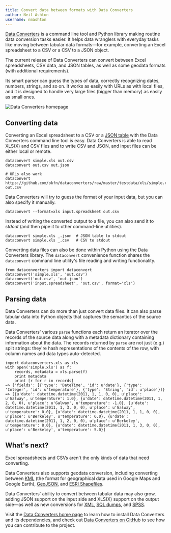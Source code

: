 ```yaml
---
title: Convert data between formats with Data Converters
author: Neil Ashton
username: nmashton
---
```


[Data Converters][1] is a command line tool and Python library making routine data conversion tasks easier. It helps data wranglers with everyday tasks like moving between tabular data formats—for example, converting an Excel spreadsheet to a CSV or a CSV to a JSON object.

The current release of Data Converters can convert between Excel spreadsheets, CSV data, and JSON tables, as well as some geodata formats (with additional requirements).

Its smart parser can guess the types of data, correctly recognizing dates, numbers, strings, and so on. It works as easily with URLs as with local files, and it is designed to handle very large files (bigger than memory) as easily as small ones.

![Data Converters homepage](http://i.imgur.com/kDDrgPW.png)

## Converting data

Converting an Excel spreadsheet to a CSV or a [JSON table][2] with the Data Converters command line tool is easy. Data Converters is able to read XLS(X) and CSV files and to write CSV and JSON, and input files can be either local or remote.

	dataconvert simple.xls out.csv
	dataconvert out.csv out.json

	# URLs also work
	dataconvert https://github.com/okfn/dataconverters/raw/master/testdata/xls/simple.xls out.csv

Data Converters will try to guess the format of your input data, but you can also specify it manually.

	dataconvert --format=xls input.spreadsheet out.csv

Instead of writing the converted output to a file, you can also send it to *stdout* (and then pipe it to other command-line utilities).

	dataconvert simple.xls _.json  # JSON table to stdout
	dataconvert simple.xls _.csv   # CSV to stdout

Converting data files can also be done within Python using the Data Converters library. The `dataconvert` convenience function shares the `dataconvert` command line utility's file reading and writing functionality.

	from dataconverters import dataconvert
	dataconvert('simple.xls', 'out.csv')
	dataconvert('out.csv', 'out.json')
	dataconvert('input.spreadsheet', 'out.csv', format='xls')

## Parsing data

Data Converters can do more than just convert data files. It can also parse tabular data into Python objects that captures the semantics of the source data.

Data Converters' various `parse` functions each return an iterator over the records of the source data along with a metadata dictionary containing information about the data. The records returned by `parse` are not just (e.g.) split strings: they're hash representations of the contents of the row, with column names and data types auto-detected.

	import dataconverters.xls as xls
	with open('simple.xls') as f:
	    records, metadata = xls.parse(f)
	    print metadata
	    print [r for r in records]
	=> {'fields': [{'type': 'DateTime', 'id': u'date'}, {'type': 'Integer', 'id': u'temperature'}, {'type': 'String', 'id': u'place'}]}
	=> [{u'date': datetime.datetime(2011, 1, 1, 0, 0), u'place': u'Galway', u'temperature': 1.0}, {u'date': datetime.datetime(2011, 1, 2, 0, 0), u'place': u'Galway', u'temperature': -1.0}, {u'date': datetime.datetime(2011, 1, 3, 0, 0), u'place': u'Galway', u'temperature': 0.0}, {u'date': datetime.datetime(2011, 1, 1, 0, 0), u'place': u'Berkeley', u'temperature': 6.0}, {u'date': datetime.datetime(2011, 1, 2, 0, 0), u'place': u'Berkeley', u'temperature': 8.0}, {u'date': datetime.datetime(2011, 1, 3, 0, 0), u'place': u'Berkeley', u'temperature': 5.0}]


## What's next?

Excel spreadsheets and CSVs aren't the only kinds of data that need converting.

Data Converters also supports geodata conversion, including converting between [KML][3] (the format for geographical data used in Google Maps and Google Earth), [GeoJSON][4], and [ESRI Shapefiles][5].

Data Converters' ability to convert between tabular data may also grow, adding JSON support on the input side and XLS(X) support on the output side—as well as new conversions for [XML][6], [SQL dumps][7], and [SPSS][8].

Visit the [Data Converters home page][9] to learn how to install Data Converters and its dependencies, and check out [Data Converters on GitHub][10] to see how you can contribute to the project.

[1]:	http://okfnlabs.org/dataconverters/
[2]:	http://dataprotocols.org/en/latest/table-schema.html
[3]:	https://developers.google.com/kml/documentation/
[4]:	http://geojson.org/
[5]:	http://www.esri.com/library/whitepapers/pdfs/shapefile.pdf
[6]:	https://github.com/okfn/dataconverters/issues/15
[7]:	https://github.com/okfn/dataconverters/issues/11
[8]:	https://github.com/okfn/dataconverters/issues/7
[9]:	http://okfnlabs.org/dataconverters/
[10]:	https://github.com/okfn/dataconverters
